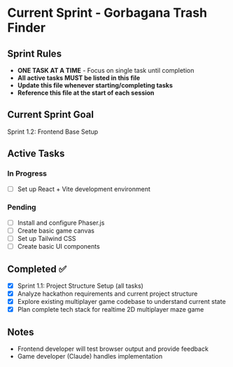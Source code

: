 # Current Sprint - Gorbagana Trash Finder

## Sprint Rules
- **ONE TASK AT A TIME** - Focus on single task until completion
- **All active tasks MUST be listed in this file**
- **Update this file whenever starting/completing tasks**
- **Reference this file at the start of each session**

## Current Sprint Goal
Sprint 1.2: Frontend Base Setup

## Active Tasks

### In Progress
- [ ] Set up React + Vite development environment

### Pending
- [ ] Install and configure Phaser.js
- [ ] Create basic game canvas
- [ ] Set up Tailwind CSS
- [ ] Create basic UI components

## Completed ✅
- [x] Sprint 1.1: Project Structure Setup (all tasks)
- [x] Analyze hackathon requirements and current project structure
- [x] Explore existing multiplayer game codebase to understand current state  
- [x] Plan complete tech stack for realtime 2D multiplayer maze game

## Notes
- Frontend developer will test browser output and provide feedback
- Game developer (Claude) handles implementation
